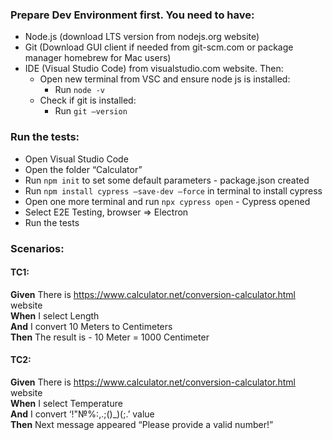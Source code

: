 ### Prepare Dev Environment first. You need to have:

- Node.js (download LTS version from nodejs.org website)
- Git (Download GUI client if needed from git-scm.com or package manager homebrew for Mac users)
- IDE (Visual Studio Code) from visualstudio.com website. Then:
    - Open new terminal from VSC and ensure node js is installed:
        - Run `node -v`
    - Check if git is installed:
        - Run `git —version`


### Run the tests:

- Open Visual Studio Code
- Open the folder “Calculator”
- Run `npm init` to set some default parameters - package.json created
- Run `npm install cypress —save-dev —force` in terminal to install cypress
- Open one more terminal and run `npx cypress open` - Cypress opened
- Select E2E Testing, browser => Electron
- Run the tests

### Scenarios:
#### TC1:
**Given** There is https://www.calculator.net/conversion-calculator.html website  
**When** I select Length  
**And** I convert 10 Meters to Centimeters  
**Then** The result is -  10 Meter = 1000 Centimeter  


#### TC2:
**Given** There is https://www.calculator.net/conversion-calculator.html website    
**When** I select Temperature  
**And** I convert ‘!"№%:,.;()_)(;.’ value  
**Then** Next message appeared “Please provide a valid number!”  
